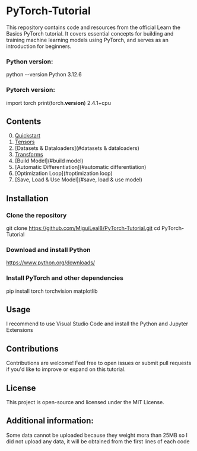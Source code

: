 # PyTorch-Tutorial 
This repository contains code and resources from the official Learn the Basics PyTorch tutorial. It covers essential concepts for building and training machine learning models using PyTorch, and serves as an introduction for beginners.

### Python version:
python --version
Python 3.12.6

### Pytorch version:
import torch
print(torch.__version__)
2.4.1+cpu

## Contents
0. [Quickstart](#quickstart)
1. [Tensors](#quickstart)
2. [Datasets & Dataloaders](#datasets & dataloaders)
3. [Transforms](#transforms)
4. [Build Model](#build model)
5. [Automatic Differentiation](#automatic differentiation)
6. [Optimization Loop](#optimization loop)
7. [Save, Load & Use Model](#save, load & use model)

## Installation
### Clone the repository
git clone https://github.com/MiguiLeal8/PyTorch-Tutorial.git
cd PyTorch-Tutorial

### Download and install Python
https://www.python.org/downloads/

### Install PyTorch and other dependencies
pip install torch torchvision matplotlib

## Usage
I recommend to use Visual Studio Code and install the Python and Jupyter Extensions

## Contributions
Contributions are welcome! Feel free to open issues or submit pull requests if you'd like to improve or expand on this tutorial.

## License
This project is open-source and licensed under the MIT License.

## Additional information:
Some data cannot be uploaded because they weight mora than 25MB so I did not upload any data, it will be obtained from the first lines of each code
